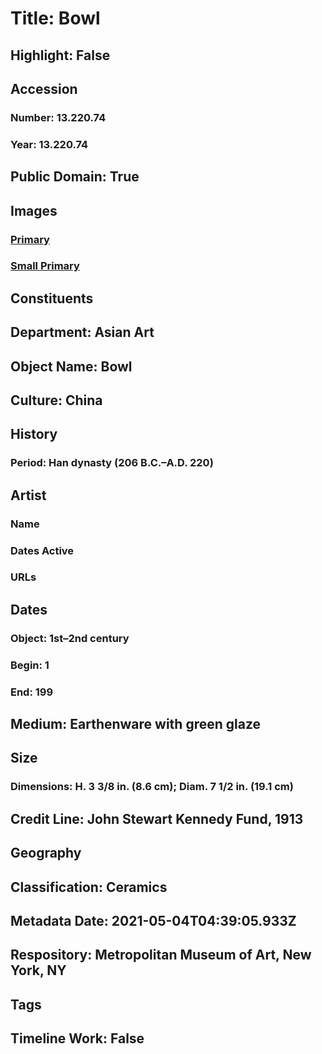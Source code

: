 # Title: Bowl
## Highlight: False
## Accession
### Number: 13.220.74
### Year: 13.220.74
## Public Domain: True
## Images
### [Primary](https://images.metmuseum.org/CRDImages/as/original/21020.jpg)
### [Small Primary](https://images.metmuseum.org/CRDImages/as/web-large/21020.jpg)
## Constituents
## Department: Asian Art
## Object Name: Bowl
## Culture: China
## History
### Period: Han dynasty (206 B.C.–A.D. 220)
## Artist
### Name
### Dates Active
### URLs
## Dates
### Object: 1st–2nd century
### Begin: 1
### End: 199
## Medium: Earthenware with green glaze
## Size
### Dimensions: H. 3 3/8 in. (8.6 cm); Diam. 7 1/2 in. (19.1 cm)
## Credit Line: John Stewart Kennedy Fund, 1913
## Geography
## Classification: Ceramics
## Metadata Date: 2021-05-04T04:39:05.933Z
## Respository: Metropolitan Museum of Art, New York, NY
## Tags
## Timeline Work: False